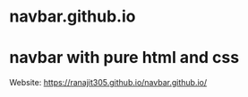 # navbar.github.io
# navbar with pure html and css
Website: https://ranajit305.github.io/navbar.github.io/
